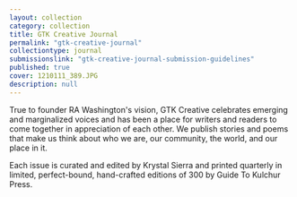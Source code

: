 ```yaml
---
layout: collection
category: collection
title: GTK Creative Journal
permalink: "gtk-creative-journal"
collectiontype: journal
submissionslink: "gtk-creative-journal-submission-guidelines"
published: true
cover: 1210111_389.JPG
description: null
---
```











True to founder RA Washington's vision, GTK Creative celebrates emerging and marginalized voices and has been a place for writers and readers to come together in appreciation of each other. We publish stories and poems that make us think about who we are, our community, the world, and our place in it.

Each issue is curated and edited by Krystal Sierra and printed quarterly in limited, perfect-bound, hand-crafted editions of 300 by Guide To Kulchur Press.

